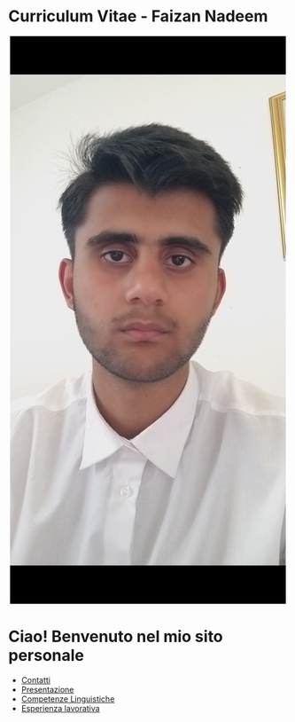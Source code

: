 
# Curriculum Vitae - Faizan Nadeem

<p style="text-align: center;">
  <img src="https://github.com/faizan-nd/faizan-nd.github.io/blob/main/foto_CV.jpg" alt="Faizan's Photo">
</p>

# Ciao! Benvenuto nel mio sito personale
* [Contatti](README2.md)
* [Presentazione](README3.md)
* [Competenze Linguistiche](README4.md)
* [Esperienza lavorativa](README5.md)
